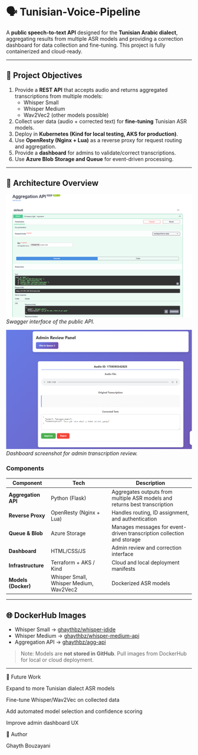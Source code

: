 # 🗣️ Tunisian-Voice-Pipeline

A **public speech-to-text API** designed for the **Tunisian Arabic dialect**, aggregating results from multiple ASR models and providing a correction dashboard for data collection and fine-tuning. This project is fully containerized and cloud-ready.

---

## 🎯 Project Objectives

1. Provide a **REST API** that accepts audio and returns aggregated transcriptions from multiple models:
   - Whisper Small
   - Whisper Medium
   - Wav2Vec2 (other models possible)
2. Collect user data (audio + corrected text) for **fine-tuning** Tunisian ASR models.
3. Deploy in **Kubernetes (Kind for local testing, AKS for production)**.
4. Use **OpenResty (Nginx + Lua)** as a reverse proxy for request routing and aggregation.
5. Provide a **dashboard** for admins to validate/correct transcriptions.
6. Use **Azure Blob Storage and Queue** for event-driven processing.

---

## 🧱 Architecture Overview

![API Swagger](images/swager.png)  
*Swagger interface of the public API.*

![Admin Dashboard](images/dash.png)  
*Dashboard screenshot for admin transcription review.*

### Components

| Component | Tech | Description |
|-----------|------|-------------|
| **Aggregation API** | Python (Flask) | Aggregates outputs from multiple ASR models and returns best transcription |
| **Reverse Proxy** | OpenResty (Nginx + Lua) | Handles routing, ID assignment, and authentication |
| **Queue & Blob** | Azure Storage | Manages messages for event-driven transcription collection and storage |
| **Dashboard** | HTML/CSS/JS | Admin review and correction interface |
| **Infrastructure** | Terraform + AKS / Kind | Cloud and local deployment manifests |
| **Models (Docker)** | Whisper Small, Whisper Medium, Wav2Vec2 | Dockerized ASR models |

---

## 🌐 DockerHub Images

- Whisper Small → [ghaythbz/whisper-jdide](https://hub.docker.com/repository/docker/ghaythbz/whisper-jdide/general)  
- Whisper Medium → [ghaythbz/whisper-medium-api](https://hub.docker.com/repository/docker/ghaythbz/whisper-medium-api/general)  
- Aggregation API → [ghaythbz/agg-api](https://hub.docker.com/repository/docker/ghaythbz/agg-api/general)

> Note: Models are **not stored in GitHub**. Pull images from DockerHub for local or cloud deployment.

---

🧠 Future Work

Expand to more Tunisian dialect ASR models

Fine-tune Whisper/Wav2Vec on collected data

Add automated model selection and confidence scoring

Improve admin dashboard UX

👤 Author

Ghayth Bouzayani
